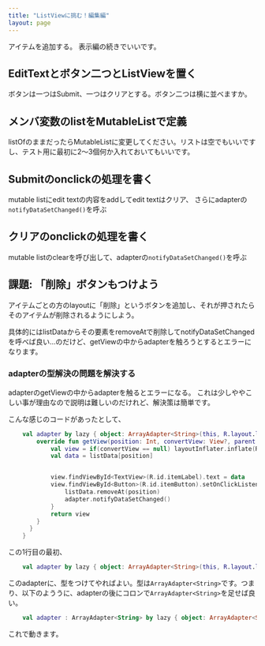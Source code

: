 ```yaml
---
title: "ListViewに挑む！編集編"
layout: page
---
```

アイテムを追加する。
表示編の続きでいいです。

## EditTextとボタン二つとListViewを置く

ボタンは一つはSubmit、一つはクリアとする。ボタン二つは横に並べますか。

## メンバ変数のlistをMutableListで定義

listOfのままだったらMutableListに変更してください。リストは空でもいいですし、テスト用に最初に2〜3個何か入れておいてもいいです。

## Submitのonclickの処理を書く

mutable listにedit textの内容をaddしてedit textはクリア、
さらにadapterの`notifyDataSetChanged()`を呼ぶ

## クリアのonclickの処理を書く

mutable listのclearを呼び出して、adapterの`notifyDataSetChanged()`を呼ぶ

## 課題: 「削除」ボタンもつけよう

アイテムごとの方のlayoutに「削除」というボタンを追加し、それが押されたらそのアイテムが削除されるようにしよう。

具体的にはlistDataからその要素をremoveAtで削除してnotifyDataSetChangedを呼べば良い…のだけど、getViewの中からadapterを触ろうとするとエラーになります。

### adapterの型解決の問題を解決する

adapterのgetViewの中からadapterを触るとエラーになる。
これは少しややこしい事が理由なので説明は難しいのだけれど、解決策は簡単です。

こんな感じのコードがあったとして、

```kotlin
    val adapter by lazy { object: ArrayAdapter<String>(this, R.layout.list_item, listData) {
        override fun getView(position: Int, convertView: View?, parent: ViewGroup): View {
            val view = if(convertView == null) layoutInflater.inflate(R.layout.list_item, null) else convertView
            val data = listData[position]


            view.findViewById<TextView>(R.id.itemLabel).text = data
            view.findViewById<Button>(R.id.itemButton).setOnClickListener {
                listData.removeAt(position)
                adapter.notifyDataSetChanged()
            }
            return view
        }
      }
    }

```

この1行目の最初、

```kotlin
    val adapter by lazy { object: ArrayAdapter<String>(this, R.layout.list_item, listData) {...}}
```

このadapterに、型をつけてやればよい。型は`ArrayAdapter<String>`です。つまり、以下のよううに、adapterの後にコロンで`ArrayAdapter<String>`を足せば良い。

```kotlin
    val adapter : ArrayAdapter<String> by lazy { object: ArrayAdapter<String>(this, R.layout.list_item, listData) { ... } }
```

これで動きます。